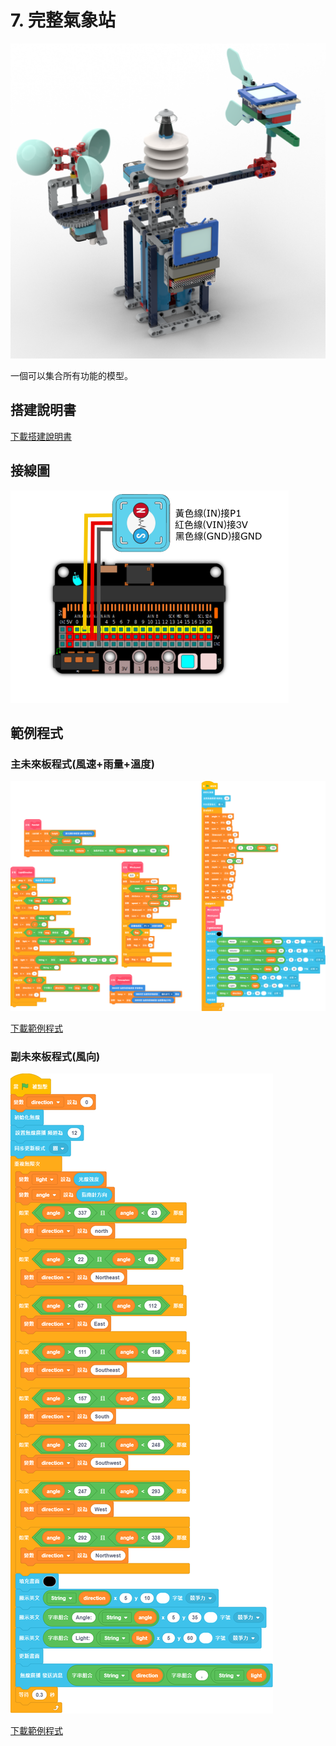 # 7. 完整氣象站

![](./images/complete_station.png)

一個可以集合所有功能的模型。

## 搭建說明書

[下載搭建說明書](https://github.com/kittenbothk/kittenbothk/raw/345ada4b3e77923d165c0592a65a5ad5345995c9/Kits/future_weather/instructions/complete_station.pdf)

## 接線圖

![](./images/windspeed_wiring.png)

## 範例程式

### 主未來板程式(風速+雨量+溫度)

![](./images/complete_code1.png)


[下載範例程式](https://github.com/kittenbothk/kittenbothk/raw/345ada4b3e77923d165c0592a65a5ad5345995c9/Kits/future_weather/sb3/7_complete.sb3)

### 副未來板程式(風向)

![](./images/complete_code2.png)

[下載範例程式](https://github.com/kittenbothk/kittenbothk/raw/345ada4b3e77923d165c0592a65a5ad5345995c9/Kits/future_weather/sb3/7_complete_direction.sb3)